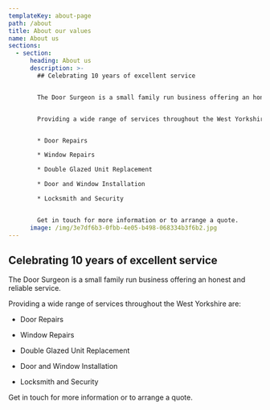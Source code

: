 ```yaml
---
templateKey: about-page
path: /about
title: About our values
name: About us
sections:
  - section:
      heading: About us
      description: >-
        ## Celebrating 10 years of excellent service


        The Door Surgeon is a small family run business offering an honest and reliable service.


        Providing a wide range of services throughout the West Yorkshire are:


        * Door Repairs

        * Window Repairs

        * Double Glazed Unit Replacement

        * Door and Window Installation

        * Locksmith and Security


        Get in touch for more information or to arrange a quote.
      image: /img/3e7df6b3-0fbb-4e05-b498-068334b3f6b2.jpg
---
```

## Celebrating 10 years of excellent service

The Door Surgeon is a small family run business offering an honest and reliable service.

Providing a wide range of services throughout the West Yorkshire are:

* Door Repairs

* Window Repairs

* Double Glazed Unit Replacement

* Door and Window Installation

* Locksmith and Security

Get in touch for more information or to arrange a quote.